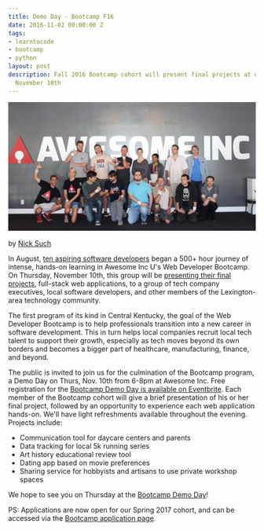 ```yaml
---
title: Demo Day - Bootcamp F16
date: 2016-11-02 00:00:00 Z
tags:
- learntocode
- bootcamp
- python
layout: post
description: Fall 2016 Bootcamp cohort will present final projects at demo day on
  November 10th
---
```


![Awesome Inc Bootcamp students](/img/blog/bootcamp-f16-students.jpg)

by [Nick Such](https://plus.google.com/+NickSuch/)

In August, [ten aspiring software developers](/blog/2016/09/29/bootcamp-update-halfway/) began a 500+ hour journey of intense, hands-on learning in Awesome Inc U's Web Developer Bootcamp. On Thursday, November 10th, this group will be [presenting their final projects](https://www.eventbrite.com/e/demo-day-web-developer-bootcamp-f16-cohort-tickets-28837502747), full-stack web applications, to a group of tech company executives, local software developers, and other members of the Lexington-area technology community.

<!--more-->

The first program of its kind in Central Kentucky, the goal of the Web Developer Bootcamp is to help professionals transition into a new career in software development. This in turn helps local companies recruit local tech talent to support their growth, especially as tech moves beyond its own borders and becomes a bigger part of healthcare, manufacturing, finance, and beyond.

The public is invited to join us for the culmination of the Bootcamp program, a Demo Day on Thurs, Nov. 10th from 6-8pm at Awesome Inc. Free registration for the [Bootcamp Demo Day is available on Eventbrite](https://www.eventbrite.com/e/demo-day-web-developer-bootcamp-f16-cohort-tickets-28837502747). Each member of the Bootcamp cohort will give a brief presentation of his or her final project, followed by an opportunity to experience each web application hands-on. We'll have light refreshments available throughout the evening. Projects include:

- Communication tool for daycare centers and parents
- Data tracking for local 5k running series
- Art history educational review tool
- Dating app based on movie preferences
- Sharing service for hobbyists and artisans to use private workshop spaces

We hope to see you on Thursday at the [Bootcamp Demo Day](https://www.eventbrite.com/e/demo-day-web-developer-bootcamp-f16-cohort-tickets-28837502747)!

PS: Applications are now open for our Spring 2017 cohort, and can be accessed via the [Bootcamp application page](/applications/bootcamp).